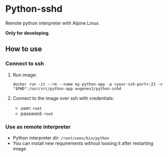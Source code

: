 # Python-sshd

Remote python interpreter with Alpine Linux.

**Only for developing**.

## How to use

### Connect to ssh

1. Run image:
    ```
    docker run -it --rm --name my-python-app -p <your-ssh-port>:22 -v "$PWD":/usr/src/python-app eugenes1/python-sshd
    ```
2. Connect to the image over ssh with credentials:

    * user: `root`
    * password: `root`

### Use as remote interpreter

- Python interpreter dir: `/root/venv/bin/python`
- You can install new requirements without loosing it after restarting image